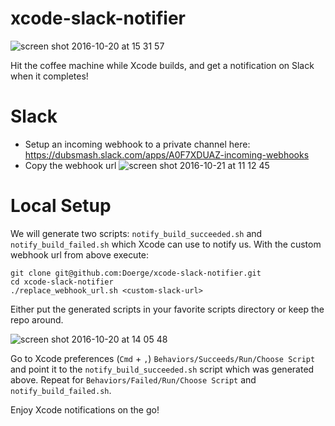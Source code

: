 # xcode-slack-notifier
![screen shot 2016-10-20 at 15 31 57](https://cloud.githubusercontent.com/assets/3216279/19591370/010f8f82-9777-11e6-8c45-0f63c0dd986f.png)

Hit the coffee machine while Xcode builds, and get a notification on Slack when it completes!

# Slack
* Setup an incoming webhook to a private channel here: https://dubsmash.slack.com/apps/A0F7XDUAZ-incoming-webhooks
* Copy the webhook url
![screen shot 2016-10-21 at 11 12 45](https://cloud.githubusercontent.com/assets/3216279/19593285/20d5303e-9780-11e6-93ac-eb672c1adf67.png)


# Local Setup
We will generate two scripts: `notify_build_succeeded.sh` and `notify_build_failed.sh` which Xcode can use to notify us. With the custom webhook url from above execute:
```
git clone git@github.com:Doerge/xcode-slack-notifier.git
cd xcode-slack-notifier
./replace_webhook_url.sh <custom-slack-url>
```
Either put the generated scripts in your favorite scripts directory or keep the repo around.

![screen shot 2016-10-20 at 14 05 48](https://cloud.githubusercontent.com/assets/3216279/19591371/0110b7cc-9777-11e6-97d0-555d929fdaba.png)

Go to Xcode preferences (`Cmd` + `,`) `Behaviors/Succeeds/Run/Choose Script` and point it to the `notify_build_succeeded.sh` script which was generated above. Repeat for `Behaviors/Failed/Run/Choose Script` and `notify_build_failed.sh`.

Enjoy Xcode notifications on the go!
